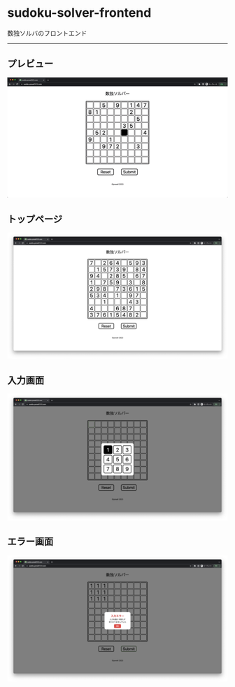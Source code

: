 # sudoku-solver-frontend

数独ソルバのフロントエンド

---

## プレビュー

![playing](images/playing.gif)

## トップページ

![toppage](images/toppage.png)

## 入力画面

![input](images/input.png)

## エラー画面

![error](images/error.png)
